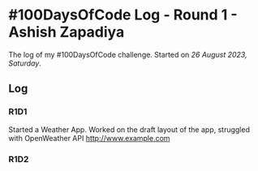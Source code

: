 # #100DaysOfCode Log - Round 1 - Ashish Zapadiya

The log of my #100DaysOfCode challenge. Started on *26 August 2023, Saturday*.

## Log

### R1D1 
Started a Weather App. Worked on the draft layout of the app, struggled with OpenWeather API http://www.example.com

### R1D2
